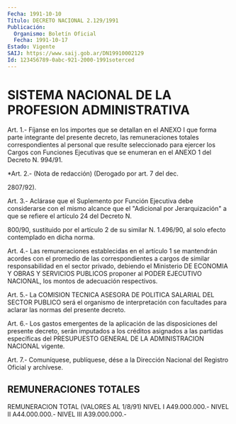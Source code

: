 ```yaml
---
Fecha: 1991-10-10
Título: DECRETO NACIONAL 2.129/1991
Publicación:
  Organismo: Boletín Oficial
  Fecha: 1991-10-17
Estado: Vigente
SAIJ: https://www.saij.gob.ar/DN19910002129
Id: 123456789-0abc-921-2000-1991soterced
---
```

# SISTEMA NACIONAL DE LA PROFESION ADMINISTRATIVA

<a id="1"></a>
Art. 1.- Fíjanse en los importes que se detallan en el ANEXO I que forma parte integrante del presente decreto, las remuneraciones  totales  correspondientes  al  personal que resulte seleccionado para ejercer los Cargos con Funciones  Ejecutivas  que se enumeran en el ANEXO 1 del Decreto N. 994/91.

<a id="2"></a>
*Art.  2.-  (Nota  de redacción) (Derogado por art. 7 del dec.

2807/92).

<a id="3"></a>
Art. 3.- Aclárase que el Suplemento por Función Ejecutiva debe considerarse con el mismo alcance que el "Adicional por Jerarquización"  a  que  se  refiere  el artículo 24 del Decreto N.

800/90, sustituido por el artículo 2 de  su similar N. 1.496/90, al solo efecto contemplado en dicha norma.

<a id="4"></a>
Art.  4.-  Las remuneraciones establecidas en el artículo 1 se mantendrán acordes  con  el  promedio  de  las  correspondientes  a cargos  de  similar  responsabilidad en el sector privado, debiendo el Ministerio DE ECONOMIA  Y OBRAS Y SERVICIOS PUBLICOS proponer al PODER EJECUTIVO NACIONAL, los  montos  de  adecuación  respectivos.

<a id="5"></a>
Art.  5.- La COMISION TECNICA ASESORA DE POLITICA SALARIAL DEL SECTOR PUBLICO  será  el organismo de interpretación con facultades para aclarar las normas del presente decreto.

<a id="6"></a>
Art.  6.-  Los  gastos  emergentes  de  la  aplicación  de las disposiciones  del presente decreto, serán imputados a los créditos asignados a las  partidas específicas del PRESUPUESTO GENERAL DE LA ADMINISTRACION NACIONAL vigente.

<a id="7"></a>
Art. 7.- Comuníquese, publíquese, dése a la Dirección Nacional del Registro Oficial y archívese.

## REMUNERACIONES TOTALES

<a id="1"></a>
REMUNERACION TOTAL                     (VALORES AL 1/8/91) NIVEL I                                   A49.000.000.- NIVEL II                                  A44.000.000.- NIVEL  III                                  A39.000.000.-